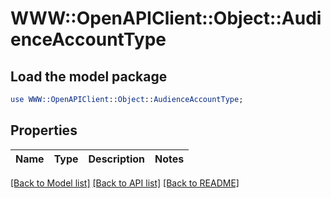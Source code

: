 # WWW::OpenAPIClient::Object::AudienceAccountType

## Load the model package
```perl
use WWW::OpenAPIClient::Object::AudienceAccountType;
```

## Properties
Name | Type | Description | Notes
------------ | ------------- | ------------- | -------------

[[Back to Model list]](../README.md#documentation-for-models) [[Back to API list]](../README.md#documentation-for-api-endpoints) [[Back to README]](../README.md)


